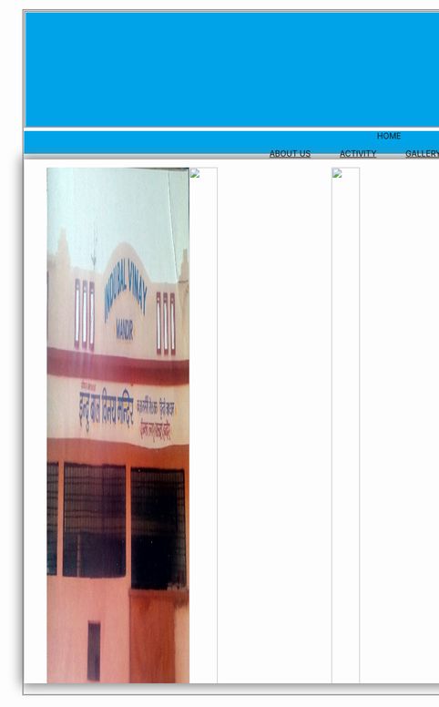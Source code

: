 

<html>
<head><title>INDU BAL VINAY MANDIR
</title>
<style>
.page{
	width:1330px;
	height:1200px;
	border-style:groove;
}
.headerpart{
	width:1330px;
	height:200px;
	border-style:groove;
	background-color:#00a3e8;
	background-image:url('header.jpg');

}
.linkspart{
	width:1330px;
	height:40px;
	margin-top:5px;
	
	
	border-style:groove;
	background-color:#00a3e8;
}
 
 .linkspart a  
 { color:white;
 text-decoration:none;
	font-size:30px;
	 
 }

 .linkspart a:hover{
	 background-color:white;
	 color:#00a3e8;
 }
 .wez-slider{
width:100%;
height:920px;
margin:10px auto;
border-radius:20px solid gold;
box-shadow:0px 0px 20px 5px gray;
overflow:hidden;

}
.wez-slider figure img{
width:20%;
height:920px;
float:left;

}

.wez-slider figure{
position:relative;
width:500%;
margin:0px;
left:0px;
animation:webzone 25s infinite linear;
}
@keyframes webzone{
0%{left:0%;}
15%{left:0%;}
20%{left:-100%;}
35%{left:-100%;}
40%{left:-200%;}
60%{left:-200%;}
65%{left:-300%;}
80%{left:-300%;}
85%{left:-400%;}
100%{left:-400%;}
}
</style>
</head>
<body>
<div class='page'>
<div class='headerpart'></div>
<div class='linkspart'><center>
<a>HOME</a> &nbsp; &nbsp;&nbsp;&nbsp;&nbsp;&nbsp;&nbsp;&nbsp;&nbsp;&nbsp;



<a href='about.html'>ABOUT US</a> &nbsp;&nbsp;&nbsp;&nbsp;&nbsp;&nbsp; &nbsp;&nbsp;&nbsp;&nbsp;
<a href='activity.html'>ACTIVITY</a> &nbsp; &nbsp;&nbsp;&nbsp;&nbsp;&nbsp;&nbsp;&nbsp;&nbsp;&nbsp;
<a href='gallery.html'>GALLERY</a> &nbsp; &nbsp;&nbsp;&nbsp;&nbsp;&nbsp;&nbsp;&nbsp;&nbsp;&nbsp;
<a href='contact.html'>CONTACT</a> &nbsp; &nbsp;&nbsp;&nbsp;&nbsp;&nbsp;&nbsp;&nbsp;&nbsp;&nbsp;
</center>




</div>
<div class='wez-slider'>
<figure>
<img src='image/1.jpg'>
<img src='image/2.jpg'>
<img src='image/3.jpg'>
<img src='image/4.jpg'>
<img src='image/5.jpg'>

</figure>
</div>




</div>


</body>
</html>
